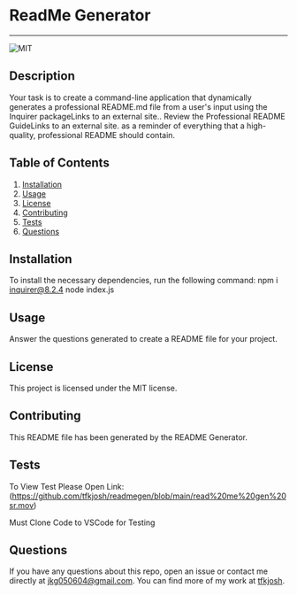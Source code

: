 # ReadMe Generator
  ---

  ![MIT](https://img.shields.io/badge/license-MIT-green)

  ## Description
  Your task is to create a command-line application that dynamically generates a professional README.md file from a user's input using the Inquirer packageLinks to an external site.. Review the Professional README GuideLinks to an external site. as a reminder of everything that a high-quality, professional README should contain.

  ## Table of Contents
  1. [Installation](#installation)
  2. [Usage](#usage)
  3. [License](#license)
  4. [Contributing](#contributing)
  5. [Tests](#tests)
  6. [Questions](#questions)

  ## Installation
  To install the necessary dependencies, run the following command:
  npm i inquirer@8.2.4 	node index.js

  ## Usage
  Answer the questions generated to create a README file for your project.

  ## License 
  This project is licensed under the MIT license.

  ## Contributing
  This README file has been generated by the README Generator.

  ## Tests
  To View Test Please Open Link: (https://github.com/tfkjosh/readmegen/blob/main/read%20me%20gen%20sr.mov)
  
  Must Clone Code to VSCode for Testing

  ## Questions
  If you have any questions about this repo, open an issue or contact me directly at [jkg050604@gmail.com](mailto:jkg050604@gmail.com). You can find more of my work at [tfkjosh](https://www.github.com/tfkjosh).
